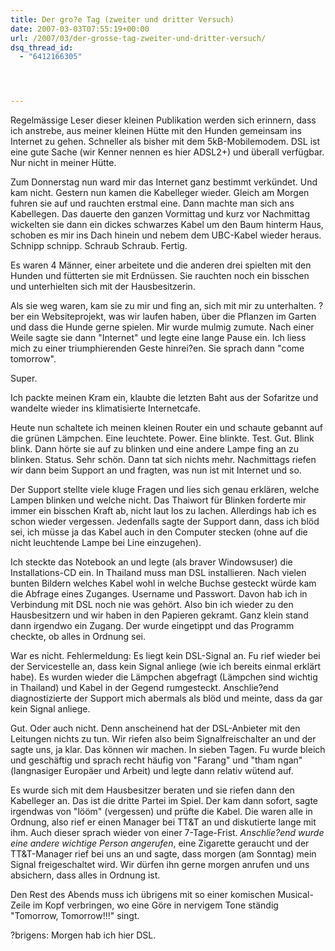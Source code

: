 ```yaml
---
title: Der gro?e Tag (zweiter und dritter Versuch)
date: 2007-03-03T07:55:19+00:00
url: /2007/03/der-grosse-tag-zweiter-und-dritter-versuch/
dsq_thread_id:
  - "6412166305"




---
```

Regelmässige Leser dieser kleinen Publikation werden sich erinnern, dass ich anstrebe, aus meiner kleinen Hütte mit den Hunden gemeinsam ins Internet zu gehen. Schneller als bisher mit dem 5kB-Mobilemodem. DSL ist eine gute Sache (wir Kenner nennen es hier ADSL2+) und überall verfügbar. Nur nicht in meiner Hütte.

Zum Donnerstag nun ward mir das Internet ganz bestimmt verkündet. Und kam nicht. Gestern nun kamen die Kabelleger wieder. Gleich am Morgen fuhren sie auf und rauchten erstmal eine. Dann machte man sich ans Kabellegen. Das dauerte den ganzen Vormittag und kurz vor Nachmittag wickelten sie dann ein dickes schwarzes Kabel um den Baum hinterm Haus, schoben es mir ins Dach hinein und nebem dem UBC-Kabel wieder heraus. Schnipp schnipp. Schraub Schraub. Fertig.

Es waren 4 Männer, einer arbeitete und die anderen drei spielten mit den Hunden und fütterten sie mit Erdnüssen. Sie rauchten noch ein bisschen und unterhielten sich mit der Hausbesitzerin.

Als sie weg waren, kam sie zu mir und fing an, sich mit mir zu unterhalten. ?ber ein Websiteprojekt, was wir laufen haben, über die Pflanzen im Garten und dass die Hunde gerne spielen. Mir wurde mulmig zumute. Nach einer Weile sagte sie dann "Internet" und legte eine lange Pause ein. Ich liess mich zu einer triumphierenden Geste hinrei?en. Sie sprach dann "come tomorrow".

Super.

Ich packte meinen Kram ein, klaubte die letzten Baht aus der Sofaritze und wandelte wieder ins klimatisierte Internetcafe.

Heute nun schaltete ich meinen kleinen Router ein und schaute gebannt auf die grünen Lämpchen. Eine leuchtete. Power. Eine blinkte. Test. Gut. Blink blink. Dann hörte sie auf zu blinken und eine andere Lampe fing an zu blinken. Status. Sehr schön. Dann tat sich nichts mehr. Nachmittags riefen wir dann beim Support an und fragten, was nun ist mit Internet und so.

Der Support stellte viele kluge Fragen und lies sich genau erklären, welche Lampen blinken und welche nicht. Das Thaiwort für Blinken forderte mir immer ein bisschen Kraft ab, nicht laut los zu lachen. Allerdings hab ich es schon wieder vergessen. Jedenfalls sagte der Support dann, dass ich blöd sei, ich müsse ja das Kabel auch in den Computer stecken (ohne auf die nicht leuchtende Lampe bei Line einzugehen).

Ich steckte das Notebook an und legte (als braver Windowsuser) die Installations-CD ein. In Thailand muss man DSL installieren. Nach vielen bunten Bildern welches Kabel wohl in welche Buchse gesteckt würde kam die Abfrage eines Zuganges. Username und Passwort. Davon hab ich in Verbindung mit DSL noch nie was gehört. Also bin ich wieder zu den Hausbesitzern und wir haben in den Papieren gekramt. Ganz klein stand dann irgendwo ein Zugang. Der wurde eingetippt und das Programm checkte, ob alles in Ordnung sei.

War es nicht. Fehlermeldung: Es liegt kein DSL-Signal an. Fu rief wieder bei der Servicestelle an, dass kein Signal anliege (wie ich bereits einmal erklärt habe). Es wurden wieder die Lämpchen abgefragt (Lämpchen sind wichtig in Thailand) und Kabel in der Gegend rumgesteckt. Anschlie?end diagnostizierte der Support mich abermals als blöd und meinte, dass da gar kein Signal anliege.

Gut. Oder auch nicht. Denn anscheinend hat der DSL-Anbieter mit den Leitungen nichts zu tun. Wir riefen also beim Signalfreischalter an und der sagte uns, ja klar. Das können wir machen. In sieben Tagen. Fu wurde bleich und geschäftig und sprach recht häufig von "Farang" und "tham ngan" (langnasiger Europäer und Arbeit) und legte dann relativ wütend auf.

Es wurde sich mit dem Hausbesitzer beraten und sie riefen dann den Kabelleger an. Das ist die dritte Partei im Spiel. Der kam dann sofort, sagte irgendwas von "lööm" (vergessen) und prüfte die Kabel. Die waren alle in Ordnung, also rief er einen Manager bei TT&T an und diskutierte lange mit ihm. Auch dieser sprach wieder von einer 7-Tage-Frist. _Anschlie?end wurde eine andere wichtige Person angerufen_, eine Zigarette geraucht und der TT&T-Manager rief bei uns an und sagte, dass morgen (am Sonntag) mein Signal freigeschaltet wird. Wir dürfen ihn gerne morgen anrufen und uns absichern, dass alles in Ordnung ist.

Den Rest des Abends muss ich übrigens mit so einer komischen Musical-Zeile im Kopf verbringen, wo eine Göre in nervigem Tone ständig "Tomorrow, Tomorrow!!!" singt.

?brigens: Morgen hab ich hier DSL.
